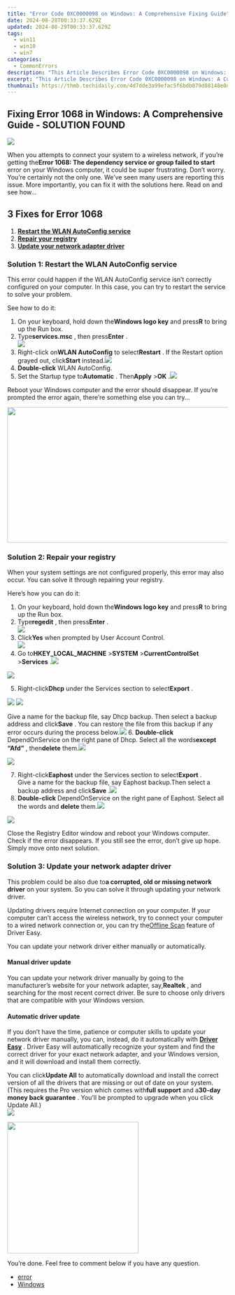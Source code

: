 ```yaml
---
title: "Error Code 0XC0000098 on Windows: A Comprehensive Fixing Guide"
date: 2024-08-28T00:33:37.629Z
updated: 2024-08-29T00:33:37.629Z
tags:
  - win11
  - win10
  - win7
categories:
  - CommonErrors
description: "This Article Describes Error Code 0XC0000098 on Windows: A Comprehensive Fixing Guide"
excerpt: "This Article Describes Error Code 0XC0000098 on Windows: A Comprehensive Fixing Guide"
thumbnail: https://thmb.techidaily.com/4d7dde3a99efac5f6bdb879d88148e0d5b48fb1025ad045c8786c79687920a30.jpg
---
```


## Fixing Error 1068 in Windows: A Comprehensive Guide - SOLUTION FOUND

![](https://images.drivereasy.com/wp-content/uploads/2018/09/img_5b90c434dca99.jpg)

 When you attempts to connect your system to a wireless network, if you’re getting the**Error 1068: The dependency service or group failed to start** error on your Windows computer, it could be super frustrating. Don’t worry. You’re certainly not the only one. We’ve seen many users are reporting this issue. More importantly, you can fix it with the solutions here. Read on and see how…

## 3 Fixes for Error 1068

1. **[Restart the WLAN AutoConfig service](https://tools.techidaily.com/drivereasy/download/)**
2. **[Repair your registry](https://tools.techidaily.com/drivereasy/download/)**
3. **[Update your network adapter driver](https://tools.techidaily.com/drivereasy/download/)**

### Solution 1: Restart the WLAN AutoConfig service

 This error could happen if the WLAN AutoConfig service isn’t correctly configured on your computer. In this case, you can try to restart the service to solve your problem.

See how to do it:

1. On your keyboard, hold down the**Windows logo key** and press**R** to bring up the Run box.
2. Type**services.msc** , then press**Enter** .  
![](https://images.drivereasy.com/wp-content/uploads/2018/09/img_5b90c45b02d97.png)
3. Right-click on**WLAN AutoConfig** to select**Restart** . If the Restart option grayed out, click**Start** instead.![](https://images.drivereasy.com/wp-content/uploads/2018/09/img_5b90c4e8dc53f.jpg)
4. **Double-click** WLAN AutoConfig.
5. Set the Startup type to**Automatic** . Then**Apply** \>**OK** .![](https://images.drivereasy.com/wp-content/uploads/2018/09/img_5b90c6c3c4eb5.jpg)

 Reboot your Windows computer and the error should disappear. If you’re prompted the error again, there’re something else you can try…

<!-- affiliate ads begin -->
<a href="https://martinic.evyy.net/c/5597632/1422856/4482" target="_top" id="1422856"><img src="//a.impactradius-go.com/display-ad/4482-1422856" border="0" alt="" width="580" height="309"/></a>
<!-- affiliate ads end -->
### Solution 2: Repair your registry

 When your system settings are not configured properly, this error may also occur. You can solve it through repairing your registry.

Here’s how you can do it:

1. On your keyboard, hold down the**Windows logo key** and press**R** to bring up the Run box.
2. Type**regedit** , then press**Enter** .  
![](https://images.drivereasy.com/wp-content/uploads/2018/09/img_5b90ca32dcfd4.png)
3. Click**Yes** when prompted by User Account Control.  
![](https://images.drivereasy.com/wp-content/uploads/2018/09/img_5b90ca123ce81.jpg)
4. Go to**HKEY\_LOCAL\_MACHINE** \>**SYSTEM** \>**CurrentControlSet** \>**Services** .![](https://images.drivereasy.com/wp-content/uploads/2018/09/img_5b90ca74d28b3.jpg)
<!-- affiliate ads begin -->
<a href="https://store.revouninstaller.com/order/checkout.php?PRODS=27889512&QTY=1&AFFILIATE=108875&CART=1"><img src="https://secure.avangate.com/images/merchant/4282ec8de8c9be897e7aff4aa231b1a4/728__90.jpg" border="0"></a>
<!-- affiliate ads end -->
5. Right-click**Dhcp** under the Services section to select**Export** .  
<!-- affiliate ads begin -->
<a href="https://shop.manycam.com/order/checkout.php?PRODS=17727588&QTY=1&AFFILIATE=108875&CART=1"><img src="https://secure.avangate.com/images/merchant/8230bea7d54bcdf99cdfe85cb07313d5/mcaffbanner600x500.png" border="0"></a>
<a href="https://shop.manycam.com/order/checkout.php?PRODS=17727588&QTY=1&AFFILIATE=108875&CART=1"><img src="https://secure.avangate.com/images/merchant/8230bea7d54bcdf99cdfe85cb07313d5/Affiliates_300x250px_valentinesday.png" border="0"></a>
<!-- affiliate ads end -->
 Give a name for the backup file, say Dhcp backup. Then select a backup address and click**Save** . You can restore the file from this backup if any error occurs during the process below.![](https://images.drivereasy.com/wp-content/uploads/2018/09/img_5b90cae624a92.jpg)
6. **Double-click** DependOnService on the right pane of Dhcp. Select all the words**except “Afd”** , then**delete** them.![](https://images.drivereasy.com/wp-content/uploads/2018/09/img_5b90cc0dde1d6.jpg)
<!-- affiliate ads begin -->
<a href="https://secure.2checkout.com/order/checkout.php?PRODS=4715391&QTY=1&AFFILIATE=108875&CART=1"><img src="https://secure.avangate.com/images/merchant/7f687767ccf20fcea1c9dc4a5adc2326/Digisigner_banner_728_x_90_color_version.png" border="0"></a>
<!-- affiliate ads end -->
7. Right-click**Eaphost** under the Services section to select**Export** .  
 Give a name for the backup file, say Eaphost backup.Then select a backup address and click**Save** .![](https://images.drivereasy.com/wp-content/uploads/2018/09/img_5b90cc80aaff0.jpg)
8. **Double-click** DependOnService on the right pane of Eaphost. Select all the words and **delete** them.![](https://images.drivereasy.com/wp-content/uploads/2018/09/img_5b90cd67d4334.jpg)

<!-- affiliate ads begin -->
<a href="https://store.advancedwebranking.com/order/checkout.php?PRODS=4715051&QTY=1&AFFILIATE=108875&CART=1"><img src="https://secure.avangate.com/images/merchant/14edc6ebfdae2e23bbed83d67f50e983/products/33_awr%20logo.png" border="0"></a>
<!-- affiliate ads end -->
 Close the Registry Editor window and reboot your Windows computer. Check if the error disappears. If you still see the error, don’t give up hope. Simply move onto next solution.

### Solution 3: Update your network adapter driver

 This problem could be also due to**a corrupted, old or missing network driver** on your system. So you can solve it through updating your network driver.

 Updating drivers require Internet connection on your computer. If your computer can’t access the wireless network, try to connect your computer to a wired network connection or, you can try the[Offline Scan](https://tools.techidaily.com/drivereasy/download/) feature of Driver Easy.

You can update your network driver either manually or automatically.

#### Manual driver update

 You can update your network driver manually by going to the manufacturer’s website for your network adapter, say,**Realtek** , and searching for the most recent correct driver. Be sure to choose only drivers that are compatible with your Windows version.

#### Automatic driver update

 If you don’t have the time, patience or computer skills to update your network driver manually, you can, instead, do it automatically with **[Driver Easy](https://tools.techidaily.com/drivereasy/download/)**  . Driver Easy will automatically recognize your system and find the correct driver for your exact network adapter, and your Windows version, and it will download and install them correctly.

 You can click**Update All** to automatically download and install the correct version of all the drivers that are missing or out of date on your system. (This requires the Pro version which comes with**full support** and a**30-day money back guarantee** . You’ll be prompted to upgrade when you click Update All.)  
![](https://images.drivereasy.com/wp-content/uploads/2018/08/img_5b891580f3aca.jpg)

<!-- affiliate ads begin -->
<a href="https://coinrule.sjv.io/c/5597632/1958374/18409" target="_top" id="1958374"><img src="//a.impactradius-go.com/display-ad/18409-1958374" border="0" alt="" width="300" height="300"/></a><img height="0" width="0" src="https://imp.pxf.io/i/5597632/1958374/18409" style="position:absolute;visibility:hidden;" border="0" />
<!-- affiliate ads end -->
You’re done. Feel free to comment below if you have any question.

* [error](https://tools.techidaily.com/drivereasy/download/)
* [Windows](https://tools.techidaily.com/drivereasy/download/)

<ins class="adsbygoogle"
     style="display:block"
     data-ad-format="autorelaxed"
     data-ad-client="ca-pub-7571918770474297"
     data-ad-slot="1223367746"></ins>



<ins class="adsbygoogle"
     style="display:block"
     data-ad-client="ca-pub-7571918770474297"
     data-ad-slot="8358498916"
     data-ad-format="auto"
     data-full-width-responsive="true"></ins>


